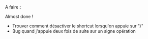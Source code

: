 A faire :

Almost done !

- Trouver comment désactiver le shortcut lorsqu'on appuie sur "/"
- Bug quand j'appuie deux fois de suite sur un signe opération